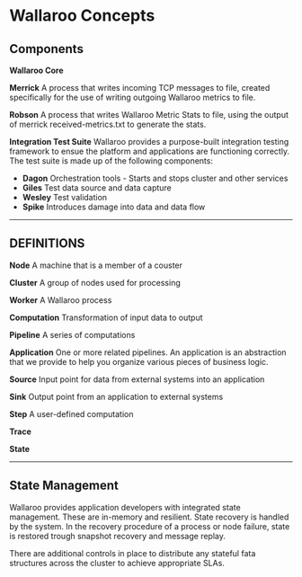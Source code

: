 # Wallaroo Concepts

## Components

**Wallaroo Core**

**Merrick** A process that writes incoming TCP messages to file, created specifically for the use of writing outgoing Wallaroo metrics to file.

**Robson** A process that writes Wallaroo Metric Stats to file, using the output of merrick received-metrics.txt to generate the stats.

**Integration Test Suite**
Wallaroo provides a purpose-built integration testing framework to ensue the platform and applications are functioning correctly. The test suite is made up of the following components:

* **Dagon** Orchestration tools - Starts and stops cluster and other services
* **Giles** Test data source and data capture
* **Wesley** Test validation
* **Spike** Introduces damage into data and data flow

___

## DEFINITIONS

**Node** A machine that is a member of a couster

**Cluster** A group of nodes used for processing

**Worker** A Wallaroo process

**Computation** Transformation of input data to output

**Pipeline** A series of computations

**Application** One or more related pipelines.  An application is an abstraction that we provide to help you organize various pieces of business logic. 

**Source** Input point for data from external systems into an application

**Sink** Output point from an application to external systems

**Step** A user-defined computation

**Trace**

**State**

___


## State Management

Wallaroo provides application developers with integrated state management.  These are in-memory and resilient.  State recovery is handled by the system.  In the recovery procedure of a process or node failure, state is restored trough snapshot recovery and message replay.

There are additional controls in place to distribute any stateful fata structures across the cluster to achieve appropriate SLAs.

